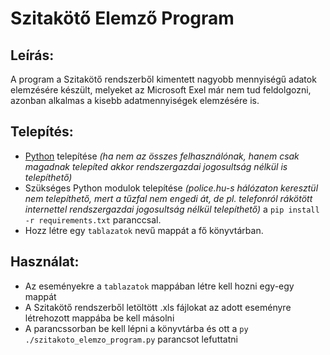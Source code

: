 <h1>Szitakötő Elemző Program</h1>

<h2>Leírás:</h2>
<p>A program a Szitakötő rendszerből kimentett nagyobb mennyiségű adatok elemzésére készült, melyeket az Microsoft Exel már nem tud feldolgozni, azonban alkalmas a kisebb adatmennyiségek elemzésére is.</p>

<h2>Telepítés:</h2>
  <ul>
    <li><a href="https://www.python.org/downloads/">Python</a> telepítése <i>(ha nem az összes felhasználónak, hanem csak magadnak telepíted akkor rendszergazdai jogosultság nélkül is telepíthető)</i></li>
    <li>Szükséges Python modulok telepítése <i>(police.hu-s hálózaton keresztül nem telepíthető, mert a tűzfal nem engedi át, de pl. telefonról rákötött internettel rendszergazdai jogosultság nélkül telepíthető)</i> a <code>pip install -r requirements.txt</code> paranccsal.</li>
    <li>Hozz létre egy <code>tablazatok</code> nevű mappát a fő könyvtárban.</li>
  </ul>


<h2>Használat:</h2>
  <ul>
    <li>Az eseményekre a <code>tablazatok</code> mappában létre kell hozni egy-egy mappát</li>
    <li>A Szitakötő rendszerből letöltött .xls fájlokat az adott eseményre létrehozott mappába be kell másolni</li>
    <li>A parancssorban be kell lépni a könyvtárba és ott a <code>py ./szitakoto_elemzo_program.py</code> parancsot lefuttatni</li>
  </ul>
